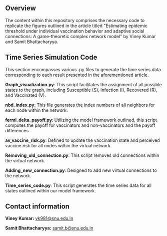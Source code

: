 ## Overview
The content within this repository comprises the necessary code to replicate the figures outlined in the article titled "Estimating epidemic threshold under individual vaccination behavior and adaptive social connections: A game-theoretic complex network model" by Viney Kumar and Samit Bhattacharyya.

## Time Series Simulation Code
This section encompasses various .py files to generate the time series data corresponding to each result presented in the aforementioned article.

**Graph_visualization.py**: This script facilitates the assignment of all possible states to the graph, including Susceptible (S), Infection (I), Recovered (R), and Vaccinated (V).

**nbd_index.py**: This file generates the index numbers of all neighbors for each node within the network.

**fermi_delta_payoff.py**: Utilizing the model framework outlined, this script computes the payoff for vaccinators and non-vaccinators and the payoff differences.

**av_vaccine_risk.py**: Defined to update the vaccination state and perceived vaccine risk for all nodes within the virtual network.

**Removing_old_connection.py**: This script removes old connections within the virtual network.

**Adding_new_connection.py**: Designed to add new virtual connections to the network.

**Time_series_code.py**: This script generates the time series data for all states outlined within our model framework.

## Contact information
**Viney Kumar:** [vk981@snu.edu.in](mailto:vk981@snu.edu.in)

**Samit Bhattacharyya:** [samit.b@snu.edu.in](mailto:samit.b@snu.edu.in)

